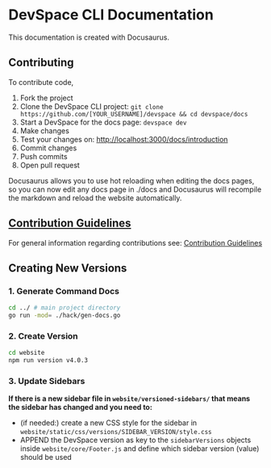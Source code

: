 # DevSpace CLI Documentation
This documentation is created with Docusaurus.

## Contributing
To contribute code,
1. Fork the project
2. Clone the DevSpace CLI project: `git clone https://github.com/[YOUR_USERNAME]/devspace && cd devspace/docs`
3. Start a DevSpace for the docs page: `devspace dev`
4. Make changes
5. Test your changes on: [http://localhost:3000/docs/introduction](http://localhost:3000/docs/introduction)
6. Commit changes
7. Push commits
8. Open pull request

Docusaurus allows you to use hot reloading when editing the docs pages, so you can now edit any docs page in ./docs and Docusaurus will recompile the markdown and reload the website automatically.

## [Contribution Guidelines](../CONTRIBUTING.md)
For general information regarding contributions see: [Contribution Guidelines](../CONTRIBUTING.md)

## Creating New Versions

### 1. Generate Command Docs 
```bash
cd ../ # main project directory
go run -mod= ./hack/gen-docs.go
```

### 2. Create Version
```bash
cd website
npm run version v4.0.3
```

### 3. Update Sidebars
**If there is a new sidebar file in `website/versioned-sidebars/` that means the sidebar has changed and you need to:** 
- (if needed:) create a new CSS style for the sidebar in `website/static/css/versions/SIDEBAR_VERSION/style.css`
- APPEND the DevSpace version as key to the `sidebarVersions` objects inside `website/core/Footer.js` and define which sidebar version (value) should be used
